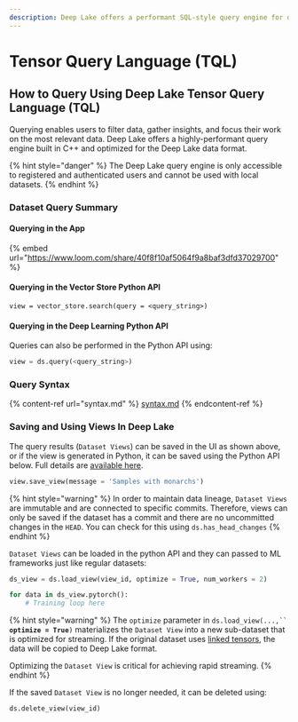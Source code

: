 ```yaml
---
description: Deep Lake offers a performant SQL-style query engine for data analysis.
---
```


# Tensor Query Language (TQL)

## How to Query Using  Deep Lake Tensor Query Language (TQL)

Querying enables users to filter data, gather insights, and focus their work on the most relevant data. Deep Lake offers a highly-performant query engine built in C++ and optimized for the Deep Lake data format.&#x20;

{% hint style="danger" %}
The Deep Lake query engine is only accessible to registered and authenticated users and cannot be used with local datasets.
{% endhint %}

### Dataset Query Summary

#### Querying in the App

{% embed url="https://www.loom.com/share/40f8f10af5064f9a8baf3dfd37029700" %}

#### Querying in the Vector Store Python API

```
view = vector_store.search(query = <query_string>)
```

#### Querying in the Deep Learning Python API

Queries can also be performed in the Python API using:

```python
view = ds.query(<query_string>)
```

### Query Syntax

{% content-ref url="syntax.md" %}
[syntax.md](syntax.md)
{% endcontent-ref %}

### Saving and Using Views In Deep Lake

The query results (`Dataset Views`) can be saved in the UI as shown above, or if the view is generated in Python, it can be saved using the Python API below. Full details are [available here](../dl/guide/dataset-filtering.md).

```python
view.save_view(message = 'Samples with monarchs')
```

{% hint style="warning" %}
In order to maintain data lineage, `Dataset Views` are immutable and are connected to specific commits. Therefore, views can only be saved if the dataset has a commit and there are no uncommitted changes in the `HEAD`. You can check for this using `ds.has_head_changes`
{% endhint %}

`Dataset Views` can be loaded in the python API and they can passed to ML frameworks just like regular datasets:

```python
ds_view = ds.load_view(view_id, optimize = True, num_workers = 2)

for data in ds_view.pytorch():
    # Training loop here
```

{% hint style="warning" %}
The `optimize` parameter in `ds.load_view(...,`` `**`optimize = True`**`)` materializes the `Dataset View` into a new sub-dataset that is optimized for streaming. If the original dataset uses [linked tensors](broken-reference), the data will be copied to Deep Lake format.

Optimizing the `Dataset View` is critical for achieving rapid streaming.
{% endhint %}

If the saved `Dataset View` is no longer needed, it can be deleted using:

```python
ds.delete_view(view_id)
```
